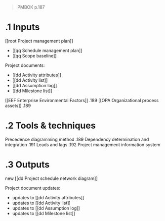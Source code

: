 > PMBOK p.187
# .1 Inputs

[[root Project management plan]]
* [[qq Schedule management plan]]
* [[qq Scope baseline]]

Project documents:
* [[dd Activity attributes]]
* [[dd Activity list]]
* [[dd Assumption log]]
* [[dd Milestone list]]

[[EEF Enterprise Environmental Factors]] .189
[[OPA Organizational process assets]] .189

# .2 Tools & techniques
Precedence diagramming method .189
Dependency determination and integration .191
Leads and lags .192
Project management information system

# .3 Outputs
new [[dd Project schedule network diagram]]

Project document updates:
* updates to [[dd Activity attributes]]
* updates to [[dd Activity list]]
* updates to [[dd Assumption log]]
* updates to [[dd Milestone list]]



